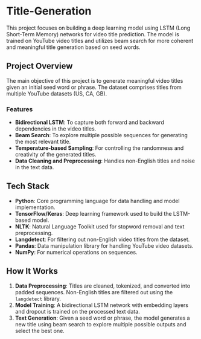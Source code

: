 # Title-Generation

This project focuses on building a deep learning model using LSTM (Long Short-Term Memory) networks for video title prediction. The model is trained on YouTube video titles and utilizes beam search for more coherent and meaningful title generation based on seed words.

## Project Overview

The main objective of this project is to generate meaningful video titles given an initial seed word or phrase. The dataset comprises titles from multiple YouTube datasets (US, CA, GB). 

### Features
- **Bidirectional LSTM**: To capture both forward and backward dependencies in the video titles.
- **Beam Search**: To explore multiple possible sequences for generating the most relevant title.
- **Temperature-based Sampling**: For controlling the randomness and creativity of the generated titles.
- **Data Cleaning and Preprocessing**: Handles non-English titles and noise in the text data.

## Tech Stack
- **Python**: Core programming language for data handling and model implementation.
- **TensorFlow/Keras**: Deep learning framework used to build the LSTM-based model.
- **NLTK**: Natural Language Toolkit used for stopword removal and text preprocessing.
- **Langdetect**: For filtering out non-English video titles from the dataset.
- **Pandas**: Data manipulation library for handling YouTube video datasets.
- **NumPy**: For numerical operations on sequences.

## How It Works
1. **Data Preprocessing**: Titles are cleaned, tokenized, and converted into padded sequences. Non-English titles are filtered out using the `langdetect` library.
2. **Model Training**: A bidirectional LSTM network with embedding layers and dropout is trained on the processed text data.
3. **Text Generation**: Given a seed word or phrase, the model generates a new title using beam search to explore multiple possible outputs and select the best one.
